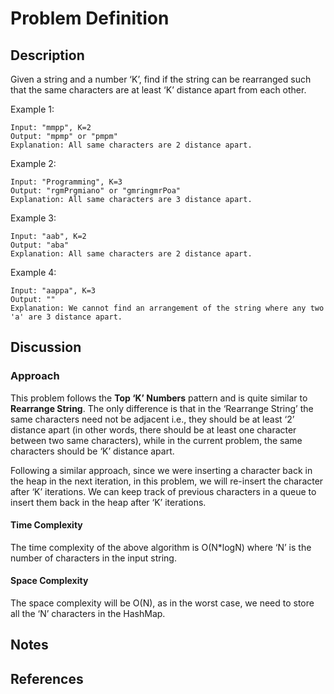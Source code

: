 # Problem Definition

## Description

Given a string and a number ‘K’, find if the string can be rearranged such that the same characters are at least ‘K’ distance apart from each other.

Example 1:

```plaintext
Input: "mmpp", K=2
Output: "mpmp" or "pmpm"
Explanation: All same characters are 2 distance apart.
```

Example 2:

```plaintext
Input: "Programming", K=3
Output: "rgmPrgmiano" or "gmringmrPoa"
Explanation: All same characters are 3 distance apart.
```

Example 3:

```plaintext
Input: "aab", K=2
Output: "aba"
Explanation: All same characters are 2 distance apart.
```

Example 4:

```plaintext
Input: "aappa", K=3
Output: ""
Explanation: We cannot find an arrangement of the string where any two 'a' are 3 distance apart.
```

## Discussion

### Approach

This problem follows the **Top ‘K’ Numbers** pattern and is quite similar to **Rearrange String**. The only difference is that in the ‘Rearrange String’ the same characters need not be adjacent i.e., they should be at least ‘2’ distance apart (in other words, there should be at least one character between two same characters), while in the current problem, the same characters should be ‘K’ distance apart.

Following a similar approach, since we were inserting a character back in the heap in the next iteration, in this problem, we will re-insert the character after ‘K’ iterations. We can keep track of previous characters in a queue to insert them back in the heap after ‘K’ iterations.

#### Time Complexity

The time complexity of the above algorithm is O(N*logN) where ‘N’ is the number of characters in the input string.

#### Space Complexity

The space complexity will be O(N), as in the worst case, we need to store all the ‘N’ characters in the HashMap.

## Notes

## References
